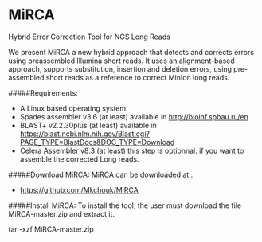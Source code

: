 # MiRCA

Hybrid Error Correction Tool for NGS Long Reads


We present MiRCA a new hybrid approach that detects and corrects errors using preassembled Illumina short reads. It uses an alignment-based approach, supports substitution, insertion and deletion errors, using pre-assembled short reads as a reference to correct MinIon long reads.

#####Requirements:

- A Linux based operating system.
- Spades assembler v3.6 (at least) available in http://bioinf.spbau.ru/en
- BLAST+ v2.2.30plus (at least) available in https://blast.ncbi.nlm.nih.gov/Blast.cgi?PAGE_TYPE=BlastDocs&DOC_TYPE=Download
- Celera Assembler v8.3 (at least) this step is optionnal. if you want to assemble the corrected Long reads.

#####Download MiRCA:
MiRCA can be downloaded at : 
- https://github.com/Mkchouk/MiRCA

#####Install MiRCA:
To install the tool, the user must download the file MiRCA-master.zip and extract it.

tar -xzf MiRCA-master.zip


